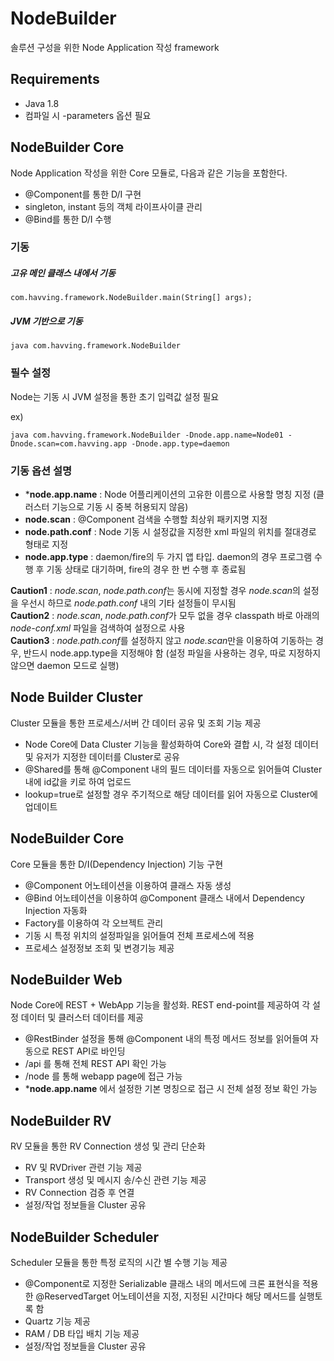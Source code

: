 # NodeBuilder

솔루션 구성을 위한 Node Application 작성 framework

## Requirements

* Java 1.8
* 컴파일 시 -parameters 옵션 필요

## NodeBuilder Core

Node Application 작성을 위한 Core 모듈로, 다음과 같은 기능을 포함한다.

* @Component를 통한 D/I 구현
* singleton, instant 등의 객체 라이프사이클 관리
* @Bind를 통한 D/I 수행

### 기동

##### 고유 메인 클래스 내에서 기동

```
com.havving.framework.NodeBuilder.main(String[] args);
```

##### JVM 기반으로 기동

```
java com.havving.framework.NodeBuilder
```

### 필수 설정

Node는 기동 시 JVM 설정을 통한 초기 입력값 설정 필요

ex)

```
java com.havving.framework.NodeBuilder -Dnode.app.name=Node01 -Dnode.scan=com.havving.app -Dnode.app.type=daemon
```

### 기동 옵션 설명

* ***node.app.name** : Node 어플리케이션의 고유한 이름으로 사용할 명칭 지정 (클러스터 기능으로 기동 시 중복 허용되지 않음)
* **node.scan** : @Component 검색을 수행할 최상위 패키지명 지정
* **node.path.conf** : Node 기동 시 설정값을 지정한 xml 파일의 위치를 절대경로 형태로 지정
* **node.app.type** : daemon/fire의 두 가지 앱 타입. daemon의 경우 프로그램 수행 후 기동 상태로 대기하며, fire의 경우 한 번 수행 후 종료됨

**Caution1** : *node.scan*, *node.path.conf*는 동시에 지정할 경우 *node.scan*의 설정을 우선시 하므로 *node.path.conf* 내의 기타 설정들이 무시됨<br>
**Caution2** : *node.scan*, *node.path.conf*가 모두 없을 경우 classpath 바로 아래의 *node-conf.xml* 파일을 검색하여 설정으로 사용<br>
**Caution3** : *node.path.conf*를 설정하지 않고 *node.scan*만을 이용하여 기동하는 경우, 반드시 node.app.type을 지정해야 함 (설정 파일을 사용하는 경우, 따로 지정하지 않으면 daemon 모드로 실행)

## Node Builder Cluster

Cluster 모듈을 통한 프로세스/서버 간 데이터 공유 및 조회 기능 제공

* Node Core에 Data Cluster 기능을 활성화하여 Core와 결합 시, 각 설정 데이터 및 유저가 지정한 데이터를 Cluster로 공유
* @Shared를 통해 @Component 내의 필드 데이터를 자동으로 읽어들여 Cluster 내에 id값을 키로 하여 업로드
* lookup=true로 설정할 경우 주기적으로 해당 데이터를 읽어 자동으로 Cluster에 업데이트

## NodeBuilder Core

Core 모듈을 통한 D/I(Dependency Injection) 기능 구현

* @Component 어노테이션을 이용하여 클래스 자동 생성
* @Bind 어노테이션을 이용하여 @Component 클래스 내에서 Dependency Injection 자동화 
* Factory를 이용하여 각 오브젝트 관리
* 기동 시 특정 위치의 설정파일을 읽어들여 전체 프로세스에 적용
* 프로세스 설정정보 조회 및 변경기능 제공


## NodeBuilder Web

Node Core에 REST + WebApp 기능을 활성화. REST end-point를 제공하여 각 설정 데이터 및 클러스터 데이터를 제공

* @RestBinder 설정을 통해 @Component 내의 특정 메서드 정보를 읽어들여 자동으로 REST API로 바인딩
* /api 를 통해 전체 REST API 확인 가능
* /node 를 통해 webapp page에 접근 가능
* ***node.app.name** 에서 설정한 기본 명칭으로 접근 시 전체 설정 정보 확인 가능

## NodeBuilder RV

RV 모듈을 통한 RV Connection 생성 및 관리 단순화

* RV 및 RVDriver 관련 기능 제공
* Transport 생성 및 메시지 송/수신 관련 기능 제공  
* RV Connection 검증 후 연결
* 설정/작업 정보들을 Cluster 공유

## NodeBuilder Scheduler

Scheduler 모듈을 통한 특정 로직의 시간 별 수행 기능 제공

* @Component로 지정한 Serializable 클래스 내의 메서드에 크론 표현식을 적용한 @ReservedTarget 어노테이션을 지정, 지정된 시간마다 해당 메서드를 실행토록 함
* Quartz 기능 제공
* RAM / DB 타입 배치 기능 제공
* 설정/작업 정보들을 Cluster 공유
